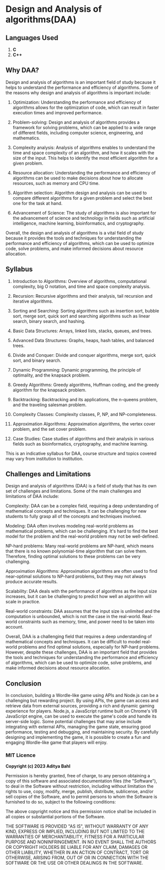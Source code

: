 # Design and Analysis of algorithms(DAA)

## Languages Used

1. **C**
2. **C++**

## Why DAA?

Design and analysis of algorithms is an important field of study because it helps to understand the performance and efficiency of algorithms. Some of the reasons why design and analysis of algorithms is important include:

1. Optimization: Understanding the performance and efficiency of algorithms allows for the optimization of code, which can result in faster execution times and improved performance.

2. Problem-solving: Design and analysis of algorithms provides a framework for solving problems, which can be applied to a wide range of different fields, including computer science, engineering, and mathematics.

3. Complexity analysis: Analysis of algorithms enables to understand the time and space complexity of an algorithm, and how it scales with the size of the input. This helps to identify the most efficient algorithm for a given problem.

4. Resource allocation: Understanding the performance and efficiency of algorithms can be used to make decisions about how to allocate resources, such as memory and CPU time.

5. Algorithm selection: Algorithm design and analysis can be used to compare different algorithms for a given problem and select the best one for the task at hand.

6. Advancement of Science: The study of algorithms is also important for the advancement of science and technology in fields such as artificial intelligence, machine learning, bioinformatics, and cryptography.

Overall, the design and analysis of algorithms is a vital field of study because it provides the tools and techniques for understanding the performance and efficiency of algorithms, which can be used to optimize code, solve problems, and make informed decisions about resource allocation.

## Syllabus

1. Introduction to Algorithms: Overview of algorithms, computational complexity, big O notation, and time and space complexity analysis.

2. Recursion: Recursive algorithms and their analysis, tail recursion and iterative algorithms.

3. Sorting and Searching: Sorting algorithms such as insertion sort, bubble sort, merge sort, quick sort and searching algorithms such as linear search, binary search, and hashing.

4. Basic Data Structures: Arrays, linked lists, stacks, queues, and trees.

5. Advanced Data Structures: Graphs, heaps, hash tables, and balanced trees.

6. Divide and Conquer: Divide and conquer algorithms, merge sort, quick sort, and binary search.

7. Dynamic Programming: Dynamic programming, the principle of optimality, and the knapsack problem.

8. Greedy Algorithms: Greedy algorithms, Huffman coding, and the greedy algorithm for the knapsack problem.

9. Backtracking: Backtracking and its applications, the n-queens problem, and the traveling salesman problem.

10. Complexity Classes: Complexity classes, P, NP, and NP-completeness.

11. Approximation Algorithms: Approximation algorithms, the vertex cover problem, and the set cover problem.

12. Case Studies: Case studies of algorithms and their analysis in various fields such as bioinformatics, cryptography, and machine learning.

This is an indicative syllabus for DAA, course structure and topics covered may vary from institution to institution.

## Challenges and Limitations

Design and analysis of algorithms (DAA) is a field of study that has its own set of challenges and limitations. Some of the main challenges and limitations of DAA include:

Complexity: DAA can be a complex field, requiring a deep understanding of mathematical concepts and techniques. It can be challenging for new students to fully grasp all of the concepts and techniques involved.

Modeling: DAA often involves modeling real-world problems as mathematical problems, which can be challenging. It's hard to find the best model for the problem and the real-world problem may not be well-defined.

NP-hard problems: Many real-world problems are NP-hard, which means that there is no known polynomial-time algorithm that can solve them. Therefore, finding optimal solutions to these problems can be very challenging.

Approximation Algorithms: Approximation algorithms are often used to find near-optimal solutions to NP-hard problems, but they may not always produce accurate results.

Scalability: DAA deals with the performance of algorithms as the input size increases, but it can be challenging to predict how well an algorithm will scale in practice.

Real-world constraints: DAA assumes that the input size is unlimited and the computation is unbounded, which is not the case in the real-world. Real-world constraints such as memory, time, and power need to be taken into account.

Overall, DAA is a challenging field that requires a deep understanding of mathematical concepts and techniques. It can be difficult to model real-world problems and find optimal solutions, especially for NP-hard problems. However, despite these challenges, DAA is an important field that provides the tools and techniques for understanding the performance and efficiency of algorithms, which can be used to optimize code, solve problems, and make informed decisions about resource allocation.

## Conclusion

In conclusion, building a Wordle-like game using APIs and Node.js can be a challenging but rewarding project. By using APIs, the game can access and retrieve data from external sources, providing a rich and dynamic gaming experience for players. Node.js, a JavaScript runtime built on Chrome's V8 JavaScript engine, can be used to execute the game's code and handle its server-side logic. Some potential challenges that may arise include integrating with external APIs, managing the game state, ensuring good performance, testing and debugging, and maintaining security. By carefully designing and implementing the game, it is possible to create a fun and engaging Wordle-like game that players will enjoy.

### MIT Licence

**Copyright (c) 2023 Aditya Bahl**

Permission is hereby granted, free of charge, to any person obtaining a copy of this software and associated documentation files (the "Software"), to deal in the Software without restriction, including without limitation the rights to use, copy, modify, merge, publish, distribute, sublicense, and/or sell copies of the Software, and to permit persons to whom the Software is furnished to do so, subject to the following conditions:

The above copyright notice and this permission notice shall be included in all copies or substantial portions of the Software.

THE SOFTWARE IS PROVIDED "AS IS", WITHOUT WARRANTY OF ANY KIND, EXPRESS OR IMPLIED, INCLUDING BUT NOT LIMITED TO THE WARRANTIES OF MERCHANTABILITY, FITNESS FOR A PARTICULAR PURPOSE AND NONINFRINGEMENT. IN NO EVENT SHALL THE AUTHORS OR COPYRIGHT HOLDERS BE LIABLE FOR ANY CLAIM, DAMAGES OR OTHER LIABILITY, WHETHER IN AN ACTION OF CONTRACT, TORT OR OTHERWISE, ARISING FROM, OUT OF OR IN CONNECTION WITH THE SOFTWARE OR THE USE OR OTHER DEALINGS IN THE SOFTWARE.
